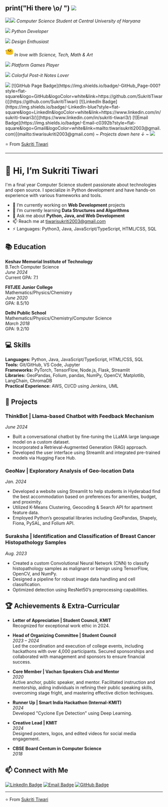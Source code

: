## print("Hi there \\o/ ") <img src="https://user-images.githubusercontent.com/5679180/79618120-0daffb80-80be-11ea-819e-d2b0fa904d07.gif" width="27px">

<img align="left" src="https://github.com/anathayna/anathayna/blob/master/assets/pusheencode.gif" />

<p></a><img src="https://media.giphy.com/media/WUlplcMpOCEmTGBtBW/giphy.gif" width="30"><em> Computer Science Student at Central University of Haryana</em></p>
<p></a><img src="https://github.com/anathayna/anathayna/blob/master/assets/bmo.gif?raw=1" width="30vw"/> <em> Python Developer</em></p>
<p></a><img src="https://github.com/anathayna/anathayna/blob/master/assets/enthusiast.gif?raw=1" width="35vw"/> <em> Design Enthusiast</em></p>
<p></a><img src="https://github.com/anathayna/anathayna/blob/master/assets/happy.gif?raw=1" width="25vw"/> <em> In love with Science, Tech, Math & Art</em></p>
<p></a><img src="https://github.com/anathayna/anathayna/blob/master/assets/coin.gif?raw=1" width="20vw"/> <em> Platform Games Player</em></p>
<p></a><img src="https://github.com/anathayna/anathayna/blob/master/assets/nyancat.gif?raw=1" width="45vw"/> <em> Colorful Post-it Notes Lover</em></p>

<img src="https://media.giphy.com/media/VgCDAzcKvsR6OM0uWg/giphy.gif" width="50"> 
[![GitHub Page Badge](https://img.shields.io/badge/-GitHub_Page-000?style=flat-square&logo=GitHub&logoColor=white&link=https://github.com/SukritiTiwari)](https://github.com/SukritiTiwari)
[![LinkedIn Badge](https://img.shields.io/badge/-LinkedIn-blue?style=flat-square&logo=LinkedIn&logoColor=white&link=https://www.linkedin.com/in/sukriti-tiwari3/)](https://www.linkedin.com/in/sukriti-tiwari3/)
[![Email Badge](https://img.shields.io/badge/-Email-c0392b?style=flat-square&logo=Gmail&logoColor=white&link=mailto:tiwarisukriti2003@gmail.com)](mailto:tiwarisukriti2003@gmail.com)
<em> ~ Projects down here ↓ ~ </em><img src="https://github.com/anathayna/anathayna/blob/master/assets/salt.gif?raw=1" width="55vw"/>

⭐️ From [Sukriti Tiwari](https://github.com/SukritiTiwari)

---

# 👋 Hi, I’m Sukriti Tiwari

I'm a final year Computer Science student passionate about technologies and open source. I specialize in Python development and have hands-on experience with various frameworks and tools.

- 🔭 I’m currently working on **Web Development** projects
- 🌱 I’m currently learning **Data Structures and Algorithms**
- 💬 Ask me about **Python, Java, and Web Development**
- 📫 Reach me at [tiwarisukriti2003@gmail.com](mailto:tiwarisukriti2003@gmail.com)
- ⚡ Languages: Python3, Java, JavaScript/TypeScript, HTML/CSS, SQL

## 📚 Education

**Keshav Memorial Institute of Technology**  
B.Tech Computer Science  
*June 2024*  
Current GPA: 7.1

**FIITJEE Junior College**  
Mathematics/Physics/Chemistry  
*June 2020*  
GPA: 8.5/10

**Delhi Public School**  
Mathematics/Physics/Chemistry/Computer Science  
*March 2018*  
GPA: 9.2/10

## 💻 Skills

**Languages:** Python, Java, JavaScript/TypeScript, HTML/CSS, SQL  
**Tools:** Git/GitHub, VS Code, Jupyter  
**Frameworks:** PyTorch, TensorFlow, Node.js, Flask, Streamlit  
**Libraries:** GeoPandas, Folium, pandas, NumPy, OpenCV, Matplotlib, LangChain, ChromaDB  
**Practical Experience:** AWS, CI/CD using Jenkins, UML

## 🚀 Projects

### **ThinkBot | Llama-based Chatbot with Feedback Mechanism**  
*June 2024*  
- Built a conversational chatbot by fine-tuning the LLaMA large language model on a custom dataset.
- Incorporated a Retrieval-Augmented Generation (RAG) approach.
- Developed the user interface using Streamlit and integrated pre-trained models via Hugging Face Hub.

### **GeoNav | Exploratory Analysis of Geo-location Data**  
*Jan. 2024*  
- Developed a website using Streamlit to help students in Hyderabad find the best accommodation based on preferences for amenities, budget, and proximity.
- Utilized K-Means Clustering, Geocoding & Search API for apartment feature data.
- Employed Python’s geospatial libraries including GeoPandas, Shapely, Fiona, PySAL, and Folium API.

### **Suraksha | Identification and Classification of Breast Cancer Histopathology Samples**  
*Aug. 2023*  
- Created a custom Convolutional Neural Network (CNN) to classify histopathology samples as malignant or benign using TensorFlow, OpenCV, and NumPy.
- Designed a pipeline for robust image data handling and cell classification.
- Optimized detection using ResNet50’s preprocessing capabilities.

## 🏆 Achievements & Extra-Curricular

- **Letter of Appreciation | Student Council, KMIT**  
  Recognized for exceptional work ethic in 2024.

- **Head of Organizing Committee | Student Council**  
  *2023 – 2024*  
  Led the coordination and execution of college events, including hackathons with over 4,000 participants. Secured sponsorships and collaborated with management and sponsors to ensure financial success.

- **Core Member | Vachan Speakers Club and Mentor**  
  *2020*  
  Active anchor, public speaker, and mentor. Facilitated instruction and mentorship, aiding individuals in refining their public speaking skills, overcoming stage fright, and mastering effective diction techniques.

- **Runner Up | Smart India Hackathon (Internal-KMIT)**  
  *2024*  
  Developed "Cyclone Eye Detection" using Deep Learning.

- **Creative Lead | KMIT**  
  *2024*  
  Designed posters, logos, and edited videos for social media engagement.

- **CBSE Board Centum in Computer Science**  
  *2018*

## 📫 Connect with Me

[![LinkedIn Badge](https://img.shields.io/badge/-LinkedIn-blue?style=flat-square&logo=LinkedIn&logoColor=white&link=https://www.linkedin.com/in/sukriti-tiwari3/)](https://www.linkedin.com/in/sukriti-tiwari3/) 
[![Email Badge](https://img.shields.io/badge/-Email-c0392b?style=flat-square&logo=Gmail&logoColor=white&link=mailto:tiwarisukriti2003@gmail.com)](mailto:tiwarisukriti2003@gmail.com)
[![GitHub Badge](https://img.shields.io/badge/-GitHub-000?style=flat-square&logo=GitHub&logoColor=white&link=https://github.com/SukritiTiwari)](https://github.com/SukritiTiwari)

---

⭐️ From [Sukriti Tiwari](https://github.com/SukritiTiwari)
